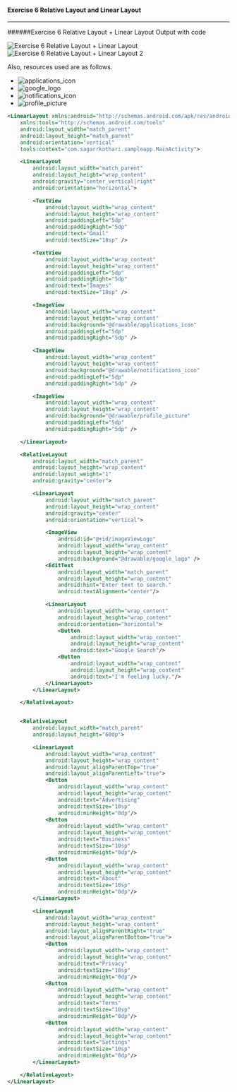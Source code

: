 #### Exercise 6 Relative Layout and Linear Layout

---

######Exercise 6 Relative Layout + Linear Layout Output with code

![Exercise 6 Relative Layout + Linear Layout](https://github.com/sag333ar/sag333ar.github.io/blob/master/Codesnip/Android/Basics/Exercises/Exercise6_LinearAndRelativeLayouts.png?raw=true)
![Exercise 6 Relative Layout + Linear Layout 2](https://github.com/sag333ar/sag333ar.github.io/blob/master/Codesnip/Android/Basics/Exercises/Exercise6_LinearAndRelativeLayouts2.png?raw=true)

Also, resources used are as follows.

* ![applications_icon](https://github.com/sag333ar/sag333ar.github.io/blob/master/Codesnip/Android/Basics/Exercises/applications_icon.jpg?raw=true)
* ![google_logo](https://github.com/sag333ar/sag333ar.github.io/blob/master/Codesnip/Android/Basics/Exercises/google_logo.png?raw=true)
* ![notifications_icon](https://github.com/sag333ar/sag333ar.github.io/blob/master/Codesnip/Android/Basics/Exercises/notifications_icon.png?raw=true)
* ![profile_picture](https://github.com/sag333ar/sag333ar.github.io/blob/master/Codesnip/Android/Basics/Exercises/profile_picture.png?raw=true)

```xml
<LinearLayout xmlns:android="http://schemas.android.com/apk/res/android"
    xmlns:tools="http://schemas.android.com/tools"
    android:layout_width="match_parent"
    android:layout_height="match_parent"
    android:orientation="vertical"
    tools:context="com.sagarrkothari.sampleapp.MainActivity">

    <LinearLayout
        android:layout_width="match_parent"
        android:layout_height="wrap_content"
        android:gravity="center_vertical|right"
        android:orientation="horizontal">

        <TextView
            android:layout_width="wrap_content"
            android:layout_height="wrap_content"
            android:paddingLeft="5dp"
            android:paddingRight="5dp"
            android:text="Gmail"
            android:textSize="18sp" />

        <TextView
            android:layout_width="wrap_content"
            android:layout_height="wrap_content"
            android:paddingLeft="5dp"
            android:paddingRight="5dp"
            android:text="Images"
            android:textSize="18sp" />

        <ImageView
            android:layout_width="wrap_content"
            android:layout_height="wrap_content"
            android:background="@drawable/applications_icon"
            android:paddingLeft="5dp"
            android:paddingRight="5dp" />

        <ImageView
            android:layout_width="wrap_content"
            android:layout_height="wrap_content"
            android:background="@drawable/notifications_icon"
            android:paddingLeft="5dp"
            android:paddingRight="5dp" />

        <ImageView
            android:layout_width="wrap_content"
            android:layout_height="wrap_content"
            android:background="@drawable/profile_picture"
            android:paddingLeft="5dp"
            android:paddingRight="5dp" />

    </LinearLayout>

    <RelativeLayout
        android:layout_width="match_parent"
        android:layout_height="wrap_content"
        android:layout_weight="1"
        android:gravity="center">

        <LinearLayout
            android:layout_width="match_parent"
            android:layout_height="wrap_content"
            android:gravity="center"
            android:orientation="vertical">

            <ImageView
                android:id="@+id/imageViewLogo"
                android:layout_width="wrap_content"
                android:layout_height="wrap_content"
                android:background="@drawable/google_logo" />
            <EditText
                android:layout_width="match_parent"
                android:layout_height="wrap_content"
                android:hint="Enter text to search."
                android:textAlignment="center"/>

            <LinearLayout
                android:layout_width="wrap_content"
                android:layout_height="wrap_content"
                android:orientation="horizontal">
                <Button
                    android:layout_width="wrap_content"
                    android:layout_height="wrap_content"
                    android:text="Google Search"/>
                <Button
                    android:layout_width="wrap_content"
                    android:layout_height="wrap_content"
                    android:text="I'm feeling lucky."/>
            </LinearLayout>
        </LinearLayout>

    </RelativeLayout>


    <RelativeLayout
        android:layout_width="match_parent"
        android:layout_height="60dp">

        <LinearLayout
            android:layout_width="wrap_content"
            android:layout_height="wrap_content"
            android:layout_alignParentTop="true"
            android:layout_alignParentLeft="true">
            <Button
                android:layout_width="wrap_content"
                android:layout_height="wrap_content"
                android:text="Advertising"
                android:textSize="10sp"
                android:minHeight="0dp"/>
            <Button
                android:layout_width="wrap_content"
                android:layout_height="wrap_content"
                android:text="Business"
                android:textSize="10sp"
                android:minHeight="0dp"/>
            <Button
                android:layout_width="wrap_content"
                android:layout_height="wrap_content"
                android:text="About"
                android:textSize="10sp"
                android:minHeight="0dp"/>
        </LinearLayout>

        <LinearLayout
            android:layout_width="wrap_content"
            android:layout_height="wrap_content"
            android:layout_alignParentRight="true"
            android:layout_alignParentBottom="true">
            <Button
                android:layout_width="wrap_content"
                android:layout_height="wrap_content"
                android:text="Privacy"
                android:textSize="10sp"
                android:minHeight="0dp"/>
            <Button
                android:layout_width="wrap_content"
                android:layout_height="wrap_content"
                android:text="Terms"
                android:textSize="10sp"
                android:minHeight="0dp"/>
            <Button
                android:layout_width="wrap_content"
                android:layout_height="wrap_content"
                android:text="Settings"
                android:textSize="10sp"
                android:minHeight="0dp"/>
        </LinearLayout>

    </RelativeLayout>
</LinearLayout>
```